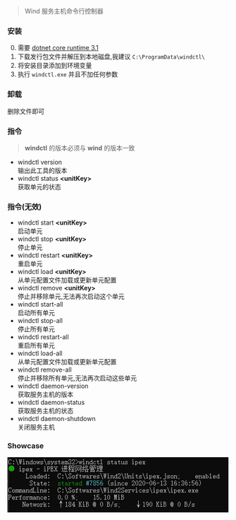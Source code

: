 > Wind 服务主机命令行控制器

### 安装
0. 需要 [dotnet core runtime 3.1](https://dotnet.microsoft.com/download/dotnet-core/3.1)
1. 下载发行包文件并解压到本地磁盘,我建议 `C:\ProgramData\windctl\`
2. 将安装目录添加到环境变量
3. 执行 `windctl.exe` 并且不加任何参数

### 卸载
删除文件即可

### 指令
> **windctl** 的版本必须与 **wind** 的版本一致

- windctl version  
输出此工具的版本
- windctl status **\<unitKey\>**  
获取单元的状态

### 指令(无效)
- windctl start **\<unitKey\>**  
启动单元
- windctl stop **\<unitKey\>**  
停止单元
- windctl restart **\<unitKey\>**  
重启单元
- windctl load **\<unitKey\>**  
从单元配置文件加载或更新单元配置
- windctl remove **\<unitKey\>**  
停止并移除单元,无法再次启动这个单元
- windctl start-all  
启动所有单元
- windctl stop-all  
停止所有单元
- windctl restart-all  
重启所有单元
- windctl load-all  
从单元配置文件加载或更新单元配置
- windctl remove-all  
停止并移除所有单元,无法再次启动这些单元
- windctl daemon-version  
获取服务主机的版本
- windctl daemon-status  
获取服务主机的状态
- windctl daemon-shutdown  
关闭服务主机

### Showcase
![windctl status <unitKey>](status.png)
